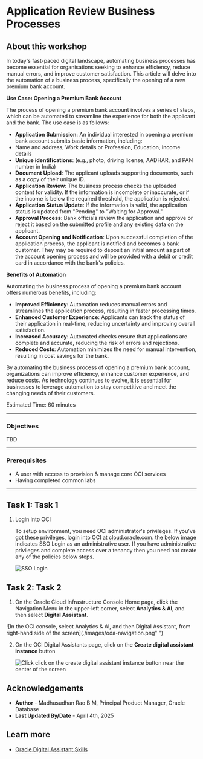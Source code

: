 # Application Review Business Processes

## About this workshop

In today's fast-paced digital landscape, automating business processes has become essential for organisations seeking to enhance efficiency, reduce manual errors, and improve customer satisfaction. This article will delve into the automation of a business process, specifically the opening of a new premium bank account.
 
**Use Case: Opening a Premium Bank Account**

The process of opening a premium bank account involves a series of steps, which can be automated to streamline the experience for both the applicant and the bank. The use case is as follows:

- **Application Submission**: An individual interested in opening a premium bank account submits basic information, including:
-  Name and address, Work details or Profession, Education, Income details
- **Unique identifications**: (e.g., photo, driving license, AADHAR, and PAN number in India) 
- **Document Upload**: The applicant uploads supporting documents, such as a copy of their unique ID.
- **Application Review**: The business process checks the uploaded content for validity. If the information is incomplete or inaccurate, or if the income is below the required threshold, the application is rejected.
- **Application Status Update**: If the information is valid, the application status is updated from "Pending" to "Waiting for Approval."
- **Approval Process**: Bank officials review the application and approve or reject it based on the submitted profile and any existing data on the applicant.
- **Account Opening and Notification**: Upon successful completion of the application process, the applicant is notified and becomes a bank customer. They may be required to deposit an initial amount as part of the account opening process and will be provided with a debit or credit card in accordance with the bank's policies.

**Benefits of Automation**

Automating the business process of opening a premium bank account offers numerous benefits, including:

- **Improved Efficiency**: Automation reduces manual errors and streamlines the application process, resulting in faster processing times.
- **Enhanced Customer Experience**: Applicants can track the status of their application in real-time, reducing uncertainty and improving overall satisfaction.
- **Increased Accuracy**: Automated checks ensure that applications are complete and accurate, reducing the risk of errors and rejections.
- **Reduced Costs**: Automation minimizes the need for manual intervention, resulting in cost savings for the bank.

By automating the business process of opening a premium bank account, organizations can improve efficiency, enhance customer experience, and reduce costs. As technology continues to evolve, it is essential for businesses to leverage automation to stay competitive and meet the changing needs of their customers.

Estimated Time: 60 minutes

---

### Objectives

TBD

---

### Prerequisites

* A user with access to provision & manage core OCI services  
* Having completed common labs

---
 
## Task 1: Task 1

1. Login into OCI

    To setup environment, you need OCI administrator's privileges. If you've got these privileges, login into OCI at [cloud.oracle.com](https://www.oracle.com/cloud/sign-in.html). the below image indicates SSO Login as an administrative user. If you have administrative privileges and complete access over a tenancy then you need not create any of the policies below steps.

    ![SSO Login](images/sso-login.png)  

## Task 2: Task 2
 
1.  On the Oracle Cloud Infrastructure Console Home page, click the Navigation Menu in the upper-left corner, select **Analytics & AI**, and then select **Digital Assistant**.

  ![In the OCI console, select Analytics & AI, and then Digital Assistant, from right-hand side of the screen](./images/oda-navigation.png" ")

2.  On the OCI Digital Assistants page,  click on the **Create digital assistant instance** button

    ![Click click on the create digital assistant instance button near the center of the screen](./images/create-oda.png " ")
 
## Acknowledgements

* **Author** - Madhusudhan Rao B M, Principal Product Manager, Oracle Database
* **Last Updated By/Date** - April 4th, 2025

## Learn more
 
* [Oracle Digital Assistant Skills](https://docs.oracle.com/en/cloud/paas/digital-assistant/use-chatbot/create-configure-and-version-skills1.html)
